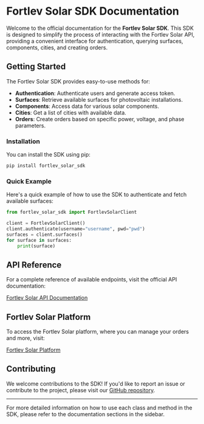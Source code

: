 
# Fortlev Solar SDK Documentation

Welcome to the official documentation for the **Fortlev Solar SDK**. This SDK is designed to simplify the process of interacting with the Fortlev Solar API, providing a convenient interface for authentication, querying surfaces, components, cities, and creating orders.

## Getting Started

The Fortlev Solar SDK provides easy-to-use methods for:

- **Authentication**: Authenticate users and generate access token.
- **Surfaces**: Retrieve available surfaces for photovoltaic installations.
- **Components**: Access data for various solar components.
- **Cities**: Get a list of cities with available data.
- **Orders**: Create orders based on specific power, voltage, and phase parameters.

### Installation

You can install the SDK using pip:

```bash
pip install fortlev_solar_sdk
```

### Quick Example

Here's a quick example of how to use the SDK to authenticate and fetch available surfaces:

```python
from fortlev_solar_sdk import FortlevSolarClient

client = FortlevSolarClient()
client.authenticate(username="username", pwd="pwd")
surfaces = client.surfaces()
for surface in surfaces:
    print(surface)
```

## API Reference

For a complete reference of available endpoints, visit the official API documentation:

[Fortlev Solar API Documentation](https://api-platform.fortlevsolar.app/partner/docs)

## Fortlev Solar Platform

To access the Fortlev Solar platform, where you can manage your orders and more, visit:

[Fortlev Solar Platform](https://fortlevsolar.app)

## Contributing

We welcome contributions to the SDK! If you'd like to report an issue or contribute to the project, please visit our [GitHub repository](https://github.com/patrickpasquini/fortlev_solar_sdk).

---

For more detailed information on how to use each class and method in the SDK, please refer to the documentation sections in the sidebar.